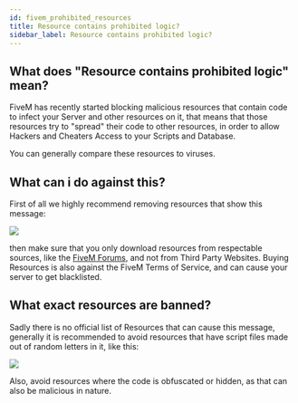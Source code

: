 ```yaml
---
id: fivem_prohibited_resources
title: Resource contains prohibited logic?
sidebar_label: Resource contains prohibited logic?
---
```


## What does "Resource contains prohibited logic" mean?

FiveM has recently started blocking malicious resources that contain code to infect your Server and other resources on it, that means that those resources try to "spread" their code to other resources, in order to allow Hackers and Cheaters Access to your Scripts and Database.


You can generally compare these resources to viruses.


## What can i do against this?

First of all we highly recommend removing resources that show this message:

![](https://screensaver01.zap-hosting.com/index.php/s/n6MxRCPiFSDtjGS/preview)

then make sure that you only download resources from respectable sources, like the [FiveM Forums](https://forum.cfx.re/), and not from Third Party Websites. Buying Resources is also against the FiveM Terms of Service, and can cause your server to get blacklisted.


## What exact resources are banned?

Sadly there is no official list of Resources that can cause this message, generally it is recommended to avoid resources that have script files made out of random letters in it, like this:

![](https://screensaver01.zap-hosting.com/index.php/s/BtHZW6tnRwR5NKK/preview)

Also, avoid resources where the code is obfuscated or hidden, as that can also be malicious in nature.

